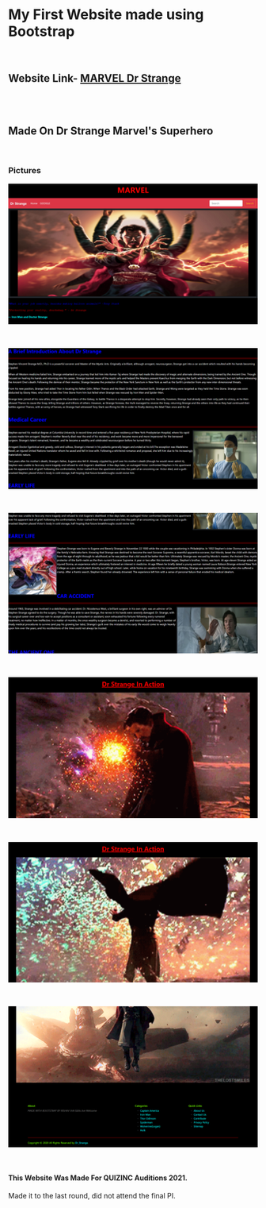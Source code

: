 # My First Website made using Bootstrap
<br>

## Website Link- [MARVEL Dr Strange](https://rishav-jha-mech.github.io/vintage-web-dev/1/drstrange/)
<br>
<br>

## Made On Dr Strange Marvel's Superhero

<br>  

### Pictures
![](gitimages/1.png)

<br>

![](gitimages/2.png)

<br>

![](gitimages/3.png)

<br>


![](gitimages/5.png)

<br>

![](gitimages/6.png)

<br>


![](gitimages/9.png)

<br>



#### This Website Was Made For QUIZINC Auditions 2021. 
Made it to the last round, did not attend the final PI.